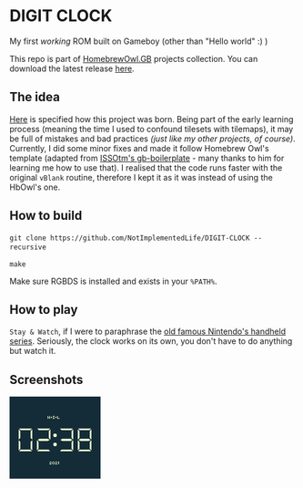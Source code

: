 # DIGIT CLOCK

My first _working_ ROM built on Gameboy (other than "Hello world" :) )

This repo is part of [HomebrewOwl.GB](https://github.com/NotImplementedLife/HomebrewOwl.GB "HomebrewOwl") projects collection. You can download the latest release [here](https://github.com/NotImplementedLife/DIGIT-CLOCK/releases/download/1.0/DIGIT_CLOCK_1_0.gb).

## The idea

[Here](https://github.com/NotImplementedLife/Gameboy-ASM-Examples/tree/master/2.tiles) is specified how this project was born. Being part of the early learning process (meaning the time I used to confound tilesets with tilemaps), it may be full of mistakes and bad practices _(just like my other projects, of course)_. Currently, I did some minor fixes and made it follow Homebrew Owl's template (adapted from [ISSOtm's gb-boilerplate](https://github.com/ISSOtm/gb-boilerplate) - many thanks to him for learning me how to use that). I realised that the code runs faster with the original `vBlank` routine, therefore I kept it as it was instead of using the HbOwl's one.

## How to build

```
git clone https://github.com/NotImplementedLife/DIGIT-CLOCK --recursive
```
```
make
```
Make sure RGBDS is installed and exists in your `%PATH%`.

## How to play

`Stay & Watch`, if I were to paraphrase the [old famous Nintendo's handheld series](https://en.wikipedia.org/wiki/Game_%26_Watch "Who doesn't know about G&W?"). Seriously, the clock works on its own, you don't have to do anything but watch it.

## Screenshots

<img src="README_Resources/ss.png"></img>
